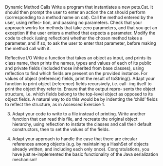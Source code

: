 
Dynamic Method Calls
Write a program that instantiates a new pets.Cat. 
It should then prompt the user to enter an action the cat should perform (corresponding to a method name on cat). 
Call the method entered by the user, using reflec- tion, and passing no parameters.
Check that your approach works for methods that take zero parameters, and that you get an exception if the user enters a method that expects a parameter.
Modify the code to check (using reflection) whether the chosen method takes a parameter, and if so, to ask the user to enter that parameter, before making the method call with it.


Reflective I/O
Write a function that takes an object as input, and prints its class name, then prints the names, types and values of each of its public and private fields (included those inherited from base classes), using reflection to find which fields are present on the provided instance. For values of object (reference) fields, print the result of toString().
Adapt your function to print object (reference) fields recursively, i.e. call- ing itself to print the object they refer to. Ensure that the output repre- sents the object structure, i.e. which fields belong to the top-level object as opposed to its object fields. A natural way to do this would be by indenting the ‘child’ fields to reflect the structure, as in Assessed Exercise 1.

3. Adapt your code to write to a file instead of printing. Write another function that can read this file, and recreate the original object hierarchy, using reflection to instiate the classes and call their default constructors, then to set the values of the fields.

5. Adapt your approach to handle the case that there are circular references among objects (e.g. by maintaining a HashSet of objects already written, and including each only once).
Congratulations, you have just re-implemented the basic functionality of the Java serialization mechanism!
